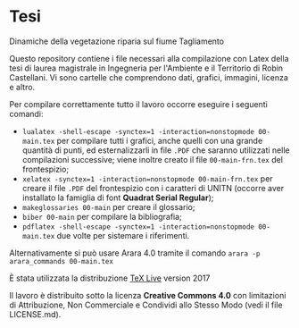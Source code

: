 # Tesi
Dinamiche della vegetazione riparia sul fiume Tagliamento

Questo repository contiene i file necessari alla compilazione con Latex
della tesi di laurea magistrale in Ingegneria per l'Ambiente e il Territorio
di Robin Castellani.
Vi sono cartelle che comprendono dati, grafici, immagini, licenza e altro.

Per compilare correttamente tutto il lavoro occorre eseguire i seguenti comandi:
- `lualatex -shell-escape -synctex=1 -interaction=nonstopmode 00-main.tex` per compilare tutti i grafici, anche quelli con una grande quantità di punti, ed esternalizzarli in file `.PDF` che saranno utilizzati nelle compilazioni successive; viene inoltre creato il file `00-main-frn.tex` del frontespizio;
- `xelatex -synctex=1 -interaction=nonstopmode 00-main-frn.tex` per creare il file `.PDF` del frontespizio con i caratteri di UNITN (occorre aver installato la famiglia di font **Quadrat Serial Regular**);
- `makeglossaries 00-main` per creare il glossario;
- `biber 00-main` per compilare la bibliografia;
- `pdflatex -shell-escape -synctex=1 -interaction=nonstopmode 00-main.tex` due volte per sistemare i riferimenti.

Alternativamente si può usare Arara 4.0 tramite il comando
`arara -p arara_commands 00-main.tex`

È stata utilizzata la distribuzione [TeX Live](http://http://tug.org/texlive) version 2017

Il lavoro è distribuito sotto la licenza **Creative Commons 4.0** con limitazioni
di Attribuzione, Non Commerciale e Condividi allo Stesso Modo 
(vedi il file LICENSE.md).

